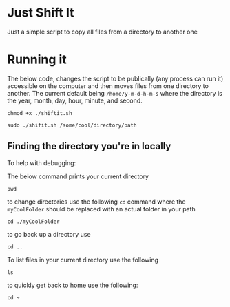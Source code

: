 # Just Shift It

Just a simple script to copy all files from a directory to another one

# Running it

The below code, changes the script to be publically (any process can run it) accessible on the computer and then moves files from one directory to another. The current default being `/home/y-m-d-h-m-s` where the directory is the year, month, day, hour, minute, and second.

```
chmod +x ./shiftit.sh

sudo ./shifit.sh /some/cool/directory/path
```

## Finding the directory you're in locally

To help with debugging:

The below command prints your current directory

```
pwd
```

to change directories use the following `cd` command where the `myCoolFolder` should be replaced with an actual folder in your path

```
cd ./myCoolFolder
```

to go back up a directory use

```
cd ..
```

To list files in your current directory use the following

```
ls
```

to quickly get back to home use the following:

```
cd ~
```
